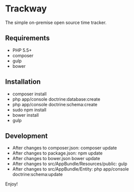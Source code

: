 Trackway
========================

The simple on-premise open source time tracker.

## Requirements
* PHP 5.5+
* composer
* gulp
* bower

## Installation
* composer install
* php app/console doctrine:database:create
* php app/console doctrine:schema:create
* sudo npm install
* bower install
* gulp

## Development
* After changes to composer.json: composer update
* After changes to package.json: npm update
* After changes to bower.json bower update
* After changes to src/AppBundle/Resources/public: gulp
* After changes to src/AppBundle/Entity: php app/console doctrine:schema:update

Enjoy!